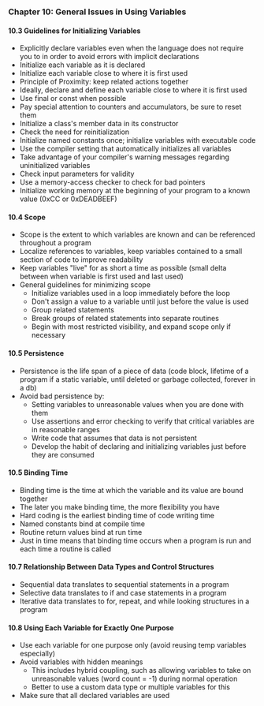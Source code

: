 ### Chapter 10: General Issues in Using Variables

#### 10.3 Guidelines for Initializing Variables
* Explicitly declare variables even when the language does not require you to in order to avoid errors with implicit declarations
* Initialize each variable as it is declared
* Initialize each variable close to where it is first used
* Principle of Proximity: keep related actions together
* Ideally, declare and define each variable close to where it is first used
* Use final or const when possible
* Pay special attention to counters and accumulators, be sure to reset them
* Initialize a class's member data in its constructor
* Check the need for reinitialization
* Initialize named constants once; initialize variables with executable code
* Use the compiler setting that automatically initializes all variables
* Take advantage of your compiler's warning messages regarding uninitialized variables
* Check input parameters for validity
* Use a memory-access checker to check for bad pointers
* Initialize working memory at the beginning of your program to a known value (0xCC or 0xDEADBEEF)

#### 10.4 Scope
* Scope is the extent to which variables are known and can be referenced throughout a program
* Localize references to variables, keep variables contained to a small section of code to improve readability
* Keep variables "live" for as short a time as possible (small delta between when variable is first used and last used)
* General guidelines for minimizing scope
  * Initialize variables used in a loop immediately before the loop
  * Don't assign a value to a variable until just before the value is used
  * Group related statements
  * Break groups of related statements into separate routines
  * Begin with most restricted visibility, and expand scope only if necessary

#### 10.5 Persistence
* Persistence is the life span of a piece of data (code block, lifetime of a program if a static variable, until deleted or garbage collected, forever in a db)
* Avoid bad persistence by:
  * Setting variables to unreasonable values when you are done with them
  * Use assertions and error checking to verify that critical variables are in reasonable ranges
  * Write code that assumes that data is not persistent
  * Develop the habit of declaring and initializing variables just before they are consumed

#### 10.5 Binding Time
* Binding time is the time at which the variable and its value are bound together
* The later you make binding time, the more flexibility you have
* Hard coding is the earliest binding time of code writing time
* Named constants bind at compile time
* Routine return values bind at run time
* Just in time means that binding time occurs when a program is run and each time a routine is called

#### 10.7 Relationship Between Data Types and Control Structures
* Sequential data translates to sequential statements in a program
* Selective data translates to if and case statements in a program
* Iterative data translates to for, repeat, and while looking structures in a program

#### 10.8 Using Each Variable for Exactly One Purpose
* Use each variable for one purpose only (avoid reusing temp variables especially)
* Avoid variables with hidden meanings
  * This includes hybrid coupling, such as allowing variables to take on unreasonable values (word count = -1) during normal operation
  * Better to use a custom data type or multiple variables for this
* Make sure that all declared variables are used
